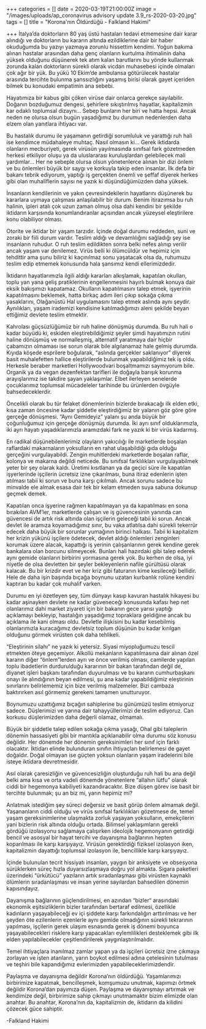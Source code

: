 +++
categories = []
date = 2020-03-19T21:00:00Z
image = "/images/uploads/ap_coronavirus advisory update 3.9_rs-2020-03-20.jpg"
tags = []
title = "Korona'nın Öldürdüğü - Falkland Hakimi"

+++
İtalya’da doktorların 80 yaş üstü hastaları tedavi etmemesine dair karar alındığı ve doktorların bu kararın altında ezildiklerine dair bir haber okuduğumda bu yazıyı yazmaya zorunlu hissettim kendimi. Yoğun bakıma alınan hastalar arasından daha genç olanların kurtulma ihtimalinin daha yüksek olduğunu düşünerek tek atım kalan barutlarını bu yönde kullanmak zorunda kalan doktorların sürekli olarak vicdan muhasebesi içinde olmaları çok ağır bir yük. Bu yükü 10 Ekim’de ambulansa götürülecek hastalar arasında tercihte bulunma şanssızlığını yaşamış birisi olarak gayet içeriden bilmek bu konudaki empatimin ana sebebi. 

Hayatımıza bir kabus gibi çöken virüse dair onlarca gerekçe sayılabilir. Doğanın bozduğumuz dengesi, şehirlere sıkıştırılmış hayatlar, kapitalizmin kar odaklı toplumsal dizaynı... Sebep bunların her biri ve hatta hepsi. Ancak neden ne olursa olsun bugün yaşadığımız bu durumun nedenlerden daha elzem olan yanıtlara ihtiyacı var.

Bu hastalık durumu ile yaşamanın getirdiği sorumluluk ve yarattığı ruh hali ise kendimce müdahaleye muhtaç. Nasıl olmasın ki… Gerek iktidarda olanların mecburiyeti, gerek virüsün yayılmasında sınıfsal fark gözetmeden herkesi etkiliyor oluşu ya da uluslararası kuruluşlardan gelebilecek mali yardımlar... Her ne sebeple olursa olsun yönetenlerce alınan bir dizi önlem ve bu önlemleri büyük bir saygı ve korkuyla takip eden insanlar. İlk defa bir bakanı tebrik ediyorum, yaptığı iş gerçekten önemli ve şeffaf diyerek herkes gibi olan muhaliflerin sayısı ne yazık ki düşündüğümüzden daha yüksek.

İnsanların kendilerinin ve yakın çevresindekilerin hayatlarını düşünerek bu kararlara uymaya çalışması anlaşılabilir bir durum. Benim itirazımsa bu ruh halinin, ipleri atalı çok uzun zaman olmuş olsa dahi kendini bir şekilde iktidarın karşısında konumlandıranlar açısından ancak yüzeysel eleştirilere konu olabiliyor olması.

Otorite ve iktidar bir yaşam tarzıdır. İçinde doğal durumu reddeden, suni ve zoraki bir fiili durum vardır. Teslim aldığı ve devamlılığını sağladığı şey ise insanların ruhudur. O ruh teslim edildikten sonra belki nefes alınıp verilir ancak yaşam var denilemez. Virüs belli ki ölümcüldür ve hepimiz için tehdittir ama şunu biliriz ki kaçınılmaz sonu yaşatacak olsa da, ruhumuzu teslim edip etmemek konusunda hala şansımız kendi ellerimizdedir.

İktidarın hayatlarımızla ilgili aldığı kararları alkışlamak, kapatılan okulları, toplu yan yana geliş pratiklerinin engellenmesini hayırlı bulmak konuya dair eksik bakışımızı kapatamaz. Okulların kapatılmasını talep etmek, işyerinin kapatılmasını beklemek, hatta birkaç adım ileri çıkıp sokağa çıkma yasaklarını, Olağanüstü Hal uygulamasını talep etmek aslında aynı şeydir. Aynılıkları, yaşam irademizi kendisine katılmadığımızı aleni şekilde beyan ettiğimiz devlete teslim etmektir.

Kahrolası güçsüzlüğümüz bir ruh haline dönüşmüş durumda. Bu ruh hali o kadar büyüdü ki, eskiden eleştirebildiğimiz şeyler şimdi hayatımızın rutini haline dönüşmüş ve normalleşmiş, alternatif yaratmaya dair hiçbir çabamızın olmaması ise sorun olarak bile algılanamaz hale gelmiş durumda. Kıyıda köşede esprilere boğularak, “aslında gerçekler saklanıyor” diyerek basit muhalefetten hallice eleştirilerde bulunmak yapabildiğimiz tek iş oldu. Herkesle beraber marketleri Hollywoodvari boşaltmamızı saymıyorum bile. Organik ya da vegan dezenfektan tarifleri ile doğayla barışık korunma arayışlarımız ise takdire şayan yaklaşımlar. Elbet ilerleyen senelerde çocuklarımız toplumsal mücadeleler tarihinde bu ürünlerden övgüyle bahsedeceklerdir.

Öncelikli olarak bu tür felaket dönemlerinin bizlerde bırakacağı ilk elden etki, kısa zaman öncesine kadar şiddetle eleştirdiğimiz bir yalanın göz göre göre gerçeğe dönüşmesi. “Aynı Gemideyiz” yalanı şu anda büyük bir çoğunluğumuz için gerçeğe dönüşmüş durumda. İki ayrı sınıf olduklarımızla, iki ayrı hayatı yaşadıklarımızla aramızdaki fark ne yazık ki bir virüs kadarmış.

En radikal düşünebilenlerimiz olayların yakıcılığı ile marketlerde boşalan raflardaki makarnaların yoksulların en rahat ulaşabildiği gıda olduğu gerçeğini vurgulayabildi. Zengin muhitlerdeki marketlerde boşalan raflar, kolonya ve makarna değildi neticede. Bu sınıfsal farklılıkları vurgulayabilmek yeter bir şey olarak kaldı. Üretimi kısıtlanan ya da geçici süre ile kapatılan işyerlerinde işçilerin ücretsiz izne çıkarılması, buna itiraz edenlerin işten atılması tabii ki sorun ve buna karşı çıkılmalı. Ancak sorunu sadece bu minvalde ele almak esasa dair tek bir kelam etmeden suya sabuna dokunup geçmek demek.

Kapatılan onca işyerine rağmen kapatılmayan ya da kapatılması en sona bırakılan AVM’ler, marketlerde çalışan ve iş güvencesinin yanında can güvencesi de artık risk altında olan işçilerin geleceği tabii ki sorun. Ancak devlet ile aramıza koyamadığımız sınır, bu vaka atlatılsa dahi sürekli tekerrür edecek daha büyük bir sorunlar yumağının birinci halkası. Tabii ki kapitalizm her krizin yükünü işçilere ödetecek, devlet aldığı önlemleri zenginleri korumak üzere alacak, kapattığı iş yerinin çalışanlarının gerek kendine gerek bankalara olan borcunu silmeyecek. Bunları hali hazırdaki gibi talep ederek aynı gemide olanların birbirini yormasına gerek yok. Bu kerhen de olsa, iyi niyetle de olsa devletten bir şeyler bekleyenlerin nafile gürültüsü olarak kalacak. Bu bir krizdir evet ve her kriz gibi faturanın kime kesileceği bellidir. Hele de daha işin başında bıçağa boynunu uzatan kurbanlık rolüne kendini kaptıran bu kadar çok muhalif varken.

Durumu en iyi özetleyen şey, tüm dünyayı kasıp kavuran hastalık hikayesi bu kadar aşinayken devlete ne kadar güveneceği konusunda kafası hep net olanlarımız dahi market ziyareti için bir bakanın gece yarısı yaptığı açıklamayı bekleyip, hastalığın yaşadığımız topraklara geldiğine ancak bu açıklama ile kani olması oldu. Devletle ilişkisini bu kadar kesebilmiş olanlarımızla kuracağımız devletsiz toplum düşünün bu kadar kırılgan olduğunu görmek virüsten çok daha tehlikeli.

“Eleştirinin silahı” ne yazık ki yetersiz. Siyasi miyopluğumuzu tescil etmekten öteye geçemiyor. Alkollü mekanların kapatılmasına dair alınan özel kararın diğer “önlem”lerden ayrı ve önce verilmiş olması, camilerde yapılan toplu ibadetlerin durdurulduğu kararının bir bakan tarafından değil de, diyanet işleri başkanı tarafından duyurulması ve bu kararın cumhurbaşkanı onayı ile alındığının beyan edilmesi, şu ana kadar yapabildiğimiz eleştirinin sınırlarını belirlememiz için bize verilmiş malzemeler. Bizi cambaza baktırırken asıl görmemiz gerekeni tamamen unutturuyor.

Boynumuzu uzattığımız bıçağın sahiplerine bu günümüzü teslim etmiyoruz sadece. Düşlerimizi ve yarına dair tahayyüllerimizi de teslim ediyoruz. Can korkusu düşlerimizden daha değerli olamaz, olmamalı.

Büyük bir şiddetle talep edilen sokağa çıkma yasağı, Ohal gibi taleplerin dönemin hassasiyeti gibi bir mantıkla açıklanabilir olma durumu söz konusu değildir. Her dönemde her dönemin gereksinimleri her sınıf için farklı olacaktır. İktidarı elinde bulunduran sınıfın ihtiyaçları belirlemesi de gayet doğaldır. Doğal olmayan ise güçten yoksun olanların yaşam iradelerini bile isteye iktidara devretmesidir.

Asıl olarak çaresizliğin ve güvencesizliğin oluşturduğu ruh hali bu ana değil belki ama kısa ve orta vadeli dönemde yönetenlere “allahın lütfu” olarak ciddi bir hegemonya kabiliyeti kazandıracaktır. Bize düşen görev ise basit bir tercihte bulunmak; şu an biz mi, yarın hepimiz mi?

Anlatmak istediğim şey süreci değersiz ve basit görüp önlem almamak değil. Yaşananların ciddi olduğu ve virüs sınıfsal farklılıkları gözetmese de, temel yaşam gereksinimlerine ulaşmakta zorluk yaşayan yoksulların, emekçilerin yani bizlerin risk altında olduğu ortada. Bilimsel yaklaşımların gerekli gördüğü izolasyonu sağlamaya çalışırken ideolojik hegemonyanın getirdiği bencil ve asosyal bir hayat tercihi ve dayanışma bağlarının hepten koparılması ile karşı karşıyayız. Virüsün gerektirdiği fiziksel izolasyon iken, kapitalizmin dayattığı toplumsal izolasyon ile, bencillikle karşı karşıyayız.

İçinde bulunulan tecrit hissiyatı insanları, yaygın bir anksiyete ve obsesyona sürüklerken süreç hızla duyarsızlaşmaya doğru yol almakta. Sigara paketleri üzerindeki “ürkütücü” yazıların artık sıradanlaşması gibi virüsten kaynaklı ölümlerin sıradanlaşması ve insan yerine sayılardan bahsedilen dönemin kapısındayız.

Dayanışma bağlarının güçlendirilmesi, en azından “bizler“ arasındaki ekonomik eşitsizliklerin bizler tarafından bertaraf edilmesi, özellikle kadınların yaşayabileceği ev içi şiddete karşı farkındalığın arttırılması ve her şeyden öte ezilenlerin ezenlerle aynı gemide olmadığının sürekli tekrarının yapılması, işçilerin gerek ulaşım esnasında gerek iş dönemi boyunca yaşayabilecekleri risklere karşı yapacakları eylemlilikleri desteklemek gibi ilk elden yapılabilecekler çeşitlendirilerek yaygınlaştırılmalıdır.

Temel ihtiyaçlara inanılmaz zamlar yapan ya da işçileri ücretsiz izne çıkmaya zorlayan ve işten atanların, yarın boykot edilmesi adına çetelesinin tutulması ve teşhiri bile kapandığımız evlerimizden yapabileceklerimizdendir.

Paylaşma ve dayanışma değildir Korona’nın öldürdüğü. Yaşamlarımızı birbirimize kapatmak, bencilleşmek, komşumuzu unutmak, kapımızı örtmek değildir Korona’dan payımıza düşen. Paylaşma ve dayanışmayı artırmak ve kendimize değil, birbirimize sahip çıkmayı unutmamaktır bizim elimizde olan anahtar. Bu anahtar, Korona’nın da, kapitalizmin de, iktidarın da kilidini çözecek güce sahiptir.

\-Falkland Hakimi